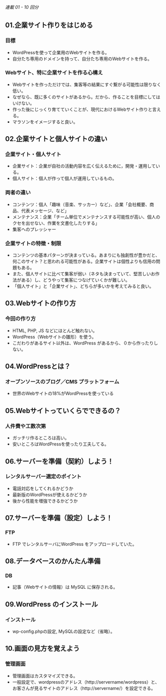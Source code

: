 ###### 連載 01 - 10 回分


## 01.企業サイト作りをはじめる
### 目標
- WordPressを使って企業用のWebサイトを作る。
- 自分たち専用のドメインを持って、自分たち専用のWebサイトを作る。

### Webサイト、特に企業サイトを作る心構え
- Webサイトを作っただけでは、集客等の結果にすぐ繋がる可能性は限りなく低い。
- なぜなら、既に多くのサイトがあるから。だから、作ることを目標にしてはいけない。
- 作った後にじっくり育てていくことが、現代におけるWebサイト作りと言える。
- マラソンをイメージすると良い。


## 02.企業サイトと個人サイトの違い
### 企業サイト・個人サイト
- 企業サイト：企業が自社の活動内容を広く伝えるために，開発・運用している。
- 個人サイト：個人が作って個人が運用しているもの。

###  両者の違い
- コンテンツ：個人「趣味（音楽、サッカー）など」、企業「会社概要、商品、代表メッセージ、など」
- メンテナンス：企業「チーム単位でメンテナンスする可能性が高い、個人のクセを出せない、作業を文書化したりする」
- 集客へのプレッシャー

### 企業サイトの特徴・制限
- コンテンツの基本パターンが決まっている。あまりにも独創性が豊かだと、何このサイト？と思われる可能性がある。企業サイトは個性よりも信用の問題もある。
- また、個人サイトに比べて集客が弱い（ネタも決まっていて、堅苦しいお作法がある）し、どうやって集客につなげていくかが難しい。
- 「個人サイト」と「企業サイト」、どちらが多いかを考えてみると良い。


## 03.Webサイトの作り方
### 今回の作り方
- HTML, PHP, JS などにほとんど触れない。
- WordPress（Webサイトの雛形）を使う。
- こだわりがあるサイト以外は、WordPress があるから、０から作ったりしない。


## 04.WordPressとは？
### オープンソースのブログ／CMS プラットフォーム
- 世界のWebサイトの18%がWordPressを使っている


## 05.Webサイトっていくらでできるの？
### 人件費や工数次第
- ガッチリ作るところは高い。
- 安いところはWordPressを使ったり工夫してる。


## 06.サーバーを準備（契約）しよう！
### レンタルサーバー選定のポイント
- 電話対応をしてくれるかどうか
- 最新版のWordPressが使えるかどうか
- 後から性能を増強できるかどうか


## 07.サーバーを準備（設定）しよう！
### FTP
- FTP でレンタルサーバにWordPress をアップロードしていた。


## 08.データベースのかんたん準備
### DB
- 記事（Webサイトの情報）は MySQL に保存される。


## 09.WordPress のインストール
### インストール
- wp-config.phpの設定, MySQLの設定など（省略）。


## 10.画面の見方を覚えよう
### 管理画面
- 管理画面はカスタマイズできる。
- 一般設定で、wordpressのアドレス（http://servername/wordpress）と、お客さんが見るサイトのアドレス（http://servername/）を設定できる。
 